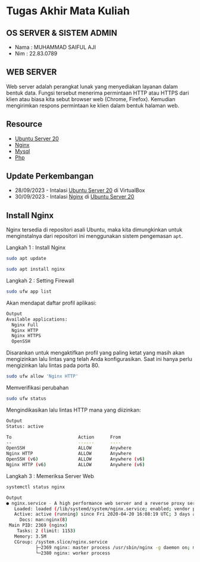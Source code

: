 # Tugas Akhir Mata Kuliah
## OS SERVER & SISTEM ADMIN
- Nama : MUHAMMAD SAIFUL AJI
- Nim  : 22.83.0789



## WEB SERVER
Web server adalah perangkat lunak yang menyediakan layanan dalam bentuk data. Fungsi tersebut menerima permintaan HTTP atau HTTPS dari klien atau biasa kita sebut browser web  (Chrome, Firefox). Kemudian mengirimkan respons permintaan ke klien dalam bentuk halaman web.

## Resource

- [Ubuntu Server 20](https://releases.ubuntu.com/focal/)
- [Nginx](https://www.nginx.com/)
- [Mysql](https://www.mysql.com/)
- [Php](https://www.php.net/)


## Update Perkembangan

- 28/09/2023 - Intalasi [Ubuntu Server 20](https://releases.ubuntu.com/focal/) di VirtualBox
- 30/09/2023 - Intalasi [Nginx](https://www.nginx.com/) di [Ubuntu Server 20](https://releases.ubuntu.com/focal/)

## Install Nginx

Nginx tersedia di repositori asali Ubuntu, maka kita dimungkinkan untuk menginstalnya dari repositori ini menggunakan sistem pengemasan `apt`.

Langkah 1 : Install Nginx

```sh
sudo apt update
```
```sh
sudo apt install nginx
```
Langkah 2 : Setting Firewall

```sh
sudo ufw app list
```
Akan mendapat daftar profil aplikasi:
```sh
Output
Available applications:
  Nginx Full
  Nginx HTTP
  Nginx HTTPS
  OpenSSH
```
Disarankan untuk mengaktifkan profil yang paling ketat yang masih akan mengizinkan lalu lintas yang telah Anda konfigurasikan. Saat ini hanya perlu mengizinkan lalu lintas pada porta 80.
```sh
sudo ufw allow 'Nginx HTTP'
```
Memverifikasi perubahan
```sh
sudo ufw status
```
Mengindikasikan lalu lintas HTTP mana yang diizinkan:
```sh
Output
Status: active

To                         Action      From
--                         ------      ----
OpenSSH                    ALLOW       Anywhere                  
Nginx HTTP                 ALLOW       Anywhere                  
OpenSSH (v6)               ALLOW       Anywhere (v6)             
Nginx HTTP (v6)            ALLOW       Anywhere (v6)
```
Langkah 3 : Memeriksa Server Web

```sh
systemctl status nginx
```
```sh
Output
● nginx.service - A high performance web server and a reverse proxy server
   Loaded: loaded (/lib/systemd/system/nginx.service; enabled; vendor preset: enabled)
   Active: active (running) since Fri 2020-04-20 16:08:19 UTC; 3 days ago
     Docs: man:nginx(8)
 Main PID: 2369 (nginx)
    Tasks: 2 (limit: 1153)
   Memory: 3.5M
   CGroup: /system.slice/nginx.service
           ├─2369 nginx: master process /usr/sbin/nginx -g daemon on; master_process on;
           └─2380 nginx: worker process
```


















